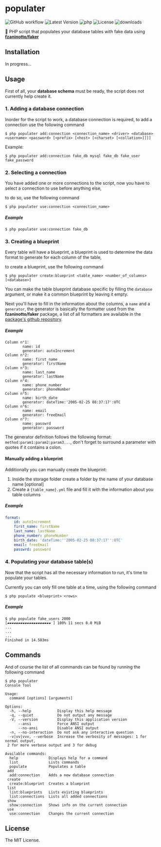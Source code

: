 # populater
![GitHub workflow](https://img.shields.io/github/workflow/status/SychO9/populater/tests?style=flat-square)
![Latest Version](https://img.shields.io/github/release/SychO9/populater.svg?style=flat-square&color=orange)
![php](https://img.shields.io/badge/php-^7.2-red.svg?style=flat-square&color=blue)
![License](https://img.shields.io/badge/license-MIT-green.svg?style=flat-square&color=green)
![downloads](https://img.shields.io/packagist/dt/sycho/populater?color=%23f28d1a&style=flat-square)

:elephant: PHP script that populates your database tables with fake data using **[fzaninotto/faker](https://github.com/fzaninotto/Faker)**

## Installation
In progress...

## Usage
First of all, your **database schema** must be ready, the script does not currently help create it.

### 1. Adding a database connection
Inorder for the script to work, a database connection is required, to add a connection use the following command

```
$ php populater add:connection <connection_name> <driver> <database> <username> <password> [<prefix> [<host> [<charset> [<collation>]]]]
```

Example:

```shell
$ php populater add:connection fake_db mysql fake_db fake_user fake_password
```

### 2. Selecting a connection
You have added one or more connections to the script, now you have to select a connection to use before anything else,

to do so, use the following command
```
$ php populater use:connection <connection_name>
```

##### Example
```shell
$ php populater use:connection fake_db
```

### 3. Creating a blueprint
Every table will have a blueprint, a blueprint is used to determine the data format to generate for each column of the table,

to create a blueprint, use the following command

```
$ php populater create:blueprint <table_name> <number_of_columns> [<database>]
```

You can make the table blueprint database specific by filling the `database` argument, or make it a common blueprint by leaving it empty.

Next you'll have to fill in the information about the columns, a `name` and a `generator`, the generator is basically the formatter used from the **fzaninotto/faker** package, a list of all formatters are available in the [package's github repository](https://github.com/fzaninotto/Faker).

##### Example
```
Column n°1:
        name: id
        generator: autoIncrement
Column n°2:
        name: first_name
        generator: firstName
Column n°3:
        name: last_name
        generator: lastName
Column n°4:
        name: phone_number
        generator: phoneNumber
Column n°5:
        name: birth_date
        generator: dateTime:'2005-02-25 08:37:17':UTC
Column n°6:
        name: email
        generator: freeEmail
Column n°7:
        name: passwrd
        generator: password
```

The generator definition follows the following format: `method:param1:param2:param3...`, don't forget to surround a parameter with quotes if it contains a colon.

#### Manually adding a blueprint
Additionally you can manually create the blueprint:

1. Inside the storage folder create a folder by the name of your database name [optional]
2. Create a `{table_name}.yml` file and fill it with the information about you table columns

##### Example
```yaml
format:
    id: autoIncrement
    first_name: firstName
    last_name: lastName
    phone_number: phoneNumber
    birth_date: 'dateTime:''2005-02-25 08:37:17'':UTC'
    email: freeEmail
    passwrd: password
```

### 4. Populating your database table(s)
Now that the script has all the necessary information to run, it's time to populate your tables.

Currently you can only fill one table at a time, using the following command
```
$ php populate <blueprint> <rows>
```

##### Example
```
$ php populate fake_users 2000
[▰▰▰▰▰▰▰▰▰▰▰▰▰▰▰▰▰▰▰▰ ] 100% 11 secs 8.0 MiB
...
...
...
Finished in 14.583ms
```

## Commands
And of course the list of all commands can be found by running the following command

```
$ php populater
Console Tool

Usage:
  command [options] [arguments]

Options:
  -h, --help            Display this help message
  -q, --quiet           Do not output any message
  -V, --version         Display this application version
      --ansi            Force ANSI output
      --no-ansi         Disable ANSI output
  -n, --no-interaction  Do not ask any interactive question
  -v|vv|vvv, --verbose  Increase the verbosity of messages: 1 for normal output,
 2 for more verbose output and 3 for debug

Available commands:
  help              Displays help for a command
  list              Lists commands
  populate          Populates a table
 add
  add:connection    Adds a new database connection
 create
  create:blueprint  Creates a blueprint
 list
  list:blueprints   Lists existing blueprints
  list:connections  Lists all added connections
 show
  show:connection   Shows info on the current connection
 use
  use:connection    Changes the current connection
```

## License
The MIT License.
